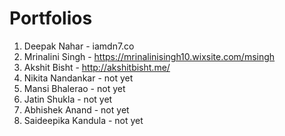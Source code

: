 # Portfolios

1. Deepak Nahar - iamdn7.co
2. Mrinalini Singh - https://mrinalinisingh10.wixsite.com/msingh
3. Akshit Bisht - http://akshitbisht.me/
4. Nikita Nandankar - not yet
5. Mansi Bhalerao - not yet
6. Jatin Shukla - not yet
7. Abhishek Anand - not yet
8. Saideepika Kandula - not yet
